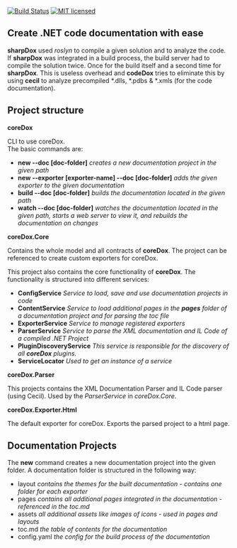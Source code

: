[![Build Status](https://travis-ci.org/geaz/coreDox.svg?branch=dev)](https://travis-ci.org/geaz/coreDox)
[![MIT licensed](https://img.shields.io/badge/license-MIT-blue.svg)](https://raw.githubusercontent.com/Geaz/coreArgs/master/LICENSE)

Create .NET code documentation with ease
------------------

**sharpDox** used *roslyn* to compile a given solution and to analyze the code. 
If **sharpDox** was integrated in a build process, the build server had to compile the solution twice.
Once for the build itself and a second time for **sharpDox**. This is useless overhead and **codeDox** tries to 
eliminate this by using **cecil** to analyze precompiled *.dlls, *.pdbs & *.xmls (for the code documentation).

Project structure
---

**coreDox**

CLI to use coreDox.  
The basic commands are:

- **new --doc [doc-folder]** *creates a new documentation project in the given path*
- **new --exporter [exporter-name] --doc [doc-folder]** *adds the given exporter to the given documentation*
- **build --doc [doc-folder]** *builds the documentation located in the given path*
- **watch --doc [doc-folder]** *watches the documentation located in the given path, starts a web server to view it, and rebuilds the documentation on changes*

**coreDox.Core**

Contains the whole model and all contracts of **coreDox**.
The project can be referenced to create custom exporters for coreDox.

This project also contains the core functionality of **coreDox**.
The functionality is structured into different services:

- **ConfigService** *Service to load, save and use documentation projects in code*
- **ContentService** *Service to load additional pages in the **pages** folder of a documentation project and for parsing the toc file*
- **ExporterService** *Service to manage registered exporters*
- **ParserService** *Service to parse the XML documentation and IL Code of a compiled .NET Project*
- **PluginDiscoveryService** *This service is responsible for the discovery of all **coreDox** plugins.*
- **ServiceLocator** *Used to get an instance of a service*

**coreDox.Parser**

This projects contains the XML Documentation Parser and IL Code parser (using Cecil).
Used by the *ParserService* in *coreDox.Core*.

**coreDox.Exporter.Html**

The default exporter for coreDox. Exports the parsed project to a html page.

Documentation Projects
---
The **new** command creates a new documentation project into the given folder.
A documentation folder is structured in the following way:

- layout *contains the themes for the built documentation - contains one folder for each exporter*
- pages *contains all additional pages integrated in the documentation - referenced in the toc.md*
- assets *all additional assets like images of icons - used in pages and layouts*
- toc.md *the table of contents for the documentation*
- config.yaml *the config for the build process of the documentation*